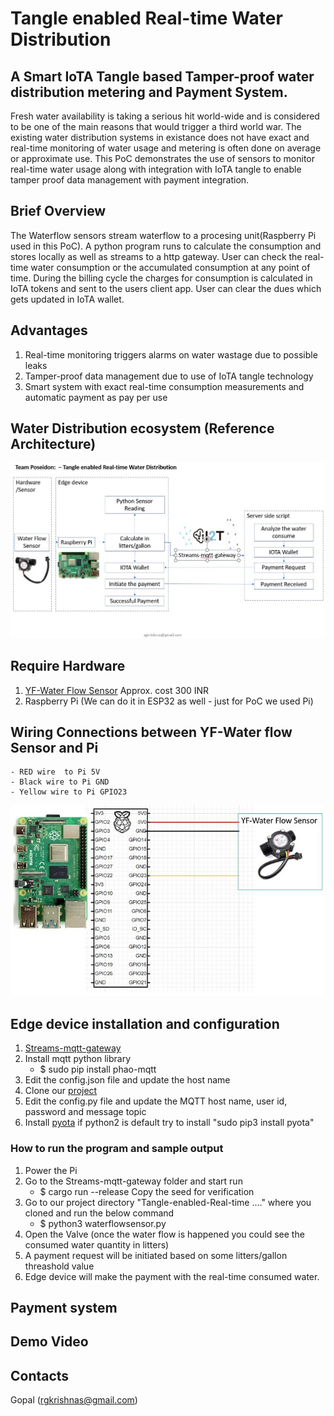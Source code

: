 # Tangle enabled Real-time Water Distribution
## A Smart IoTA Tangle based Tamper-proof water distribution metering and Payment System.
Fresh water availability is taking a serious hit world-wide and is considered to be one of the main reasons that would trigger a third world war.
The existing water distribution systems in existance does not have exact and real-time monitoring of water usage and metering is often done on average or approximate use. This PoC demonstrates the use of sensors to monitor real-time water usage along with integration with IoTA tangle to enable tamper proof data management with payment integration.
## Brief Overview
The Waterflow sensors stream waterflow to a procesing unit(Raspberry Pi used in this PoC). A python program runs to calculate the consumption and stores locally as well as streams to a http gateway. User can check the real-time water consumption or the accumulated consumption at any point of time. During the billing cycle the charges for consumption is calculated in IoTA tokens and sent to the users client app. User can clear the dues which gets updated in IoTA wallet.
## Advantages
1. Real-time monitoring triggers alarms on water wastage due to possible leaks
2. Tamper-proof data management due to use of IoTA tangle technology
3. Smart system with exact real-time consumption measurements and automatic payment as pay per use
## Water Distribution ecosystem (Reference Architecture)
![Architecture](images/flow_diagram.JPG)

## Require Hardware
  1. [YF-Water Flow Sensor](https://robu.in/product/yf-s201-water-flow-measurement-sensor-with-1-30liter-min-flow-rate-2/?gclid=Cj0KCQiAkuP9BRCkARIsAKGLE8UxgRBkIr7N0A73nVRC6L-rj1wSw8ms-no1rjBF1aaWUuvCUBeDVyIaAiO2EALw_wcB)
     Approx. cost 300 INR
  2. Raspberry Pi (We can do it in ESP32 as well - just for PoC we used Pi)

## Wiring Connections between YF-Water flow Sensor and Pi
    - RED wire  to Pi 5V
    - Black wire to Pi GND
    - Yellow wire to Pi GPIO23
![Wiring Diagram](images/Pi2WaterFlowSensor.JPG)
## Edge device installation and configuration
   1. [Streams-mqtt-gateway](https://github.com/iot2tangle/Streams-mqtt-gateway)
   2. Install mqtt python library
       - $ sudo pip install phao-mqtt
   3. Edit the config.json file and update the host name
   4. Clone our [project](https://github.com/rgkrishnas/Tangle-enabled-Real-time-Water-Distribution)
   5. Edit the config.py file and update the MQTT host name, user id, password and message topic
   6. Install [pyota](https://github.com/iotaledger/iota.py) if python2 is default try to install "sudo pip3 install pyota"
   
### How to run the program and sample output
1. Power the Pi 
2. Go to the Streams-mqtt-gateway folder and start run
   - $ cargo run --release
   Copy the seed for verification
3. Go to our project directory "Tangle-enabled-Real-time ...." where you cloned and run the below command
   - $ python3 waterflowsensor.py
4. Open the Valve (once the water flow is happened you could see the consumed water quantity in litters)
5. A payment request will be initiated based on some litters/gallon threashold value
6. Edge device will make the payment with the real-time consumed water.

## Payment system

## Demo Video

## Contacts
Gopal (rgkrishnas@gmail.com)
